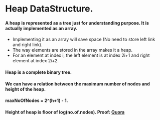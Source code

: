 # Heap DataStructure.
#### A heap is represented as a tree just for understanding purpose. It is actually implemented as an array.
- Implementing it as an array will save space (No need to store left link and right link).
- The way elements are stored in the array makes it a heap. 
- For an element at index i, the left element is at index 2i+1 and right element at index 2i+2.    
#### Heap is a complete binary tree. 
#### We can have a relation between the maximum number of nodes and height of the heap. 
#### maxNoOfNodes = 2^(h+1) - 1.
#### Height of heap is floor of log(no.of.nodes). Proof: [Quora](https://www.quora.com/Why-must-a-heap-of-size-n-have-height-floor-log-n) 